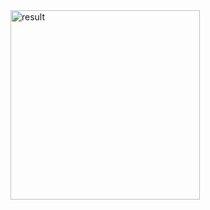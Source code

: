 <img width="303" alt="result" src="https://github.com/Khawaja-Abdul-Haleem/iOS_Developement_WorkShop/assets/59179832/92cf2e9a-3218-4e7b-bb11-3ef55e6d5efb">
